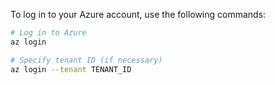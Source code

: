 To log in to your Azure account, use the following commands:

```bash
# Log in to Azure
az login

# Specify tenant ID (if necessary)
az login --tenant TENANT_ID